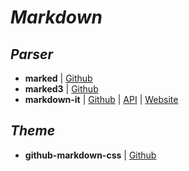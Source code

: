 # _Markdown_

## _Parser_

- **marked** | [Github](https://github.com/chjj/marked)
- **marked3** | [Github](https://github.com/egoist/marked3)
- **markdown-it** | [Github](https://github.com/markdown-it/markdown-it) | [API](https://markdown-it.github.io/markdown-it/) | [Website](https://markdown-it.github.io/)


## _Theme_

- **github-markdown-css** | [Github](https://github.com/sindresorhus/github-markdown-css)